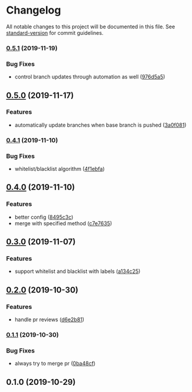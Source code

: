 # Changelog

All notable changes to this project will be documented in this file. See [standard-version](https://github.com/conventional-changelog/standard-version) for commit guidelines.

### [0.5.1](https://github.com/maxkomarychev/merge-pal-action/compare/v0.5.0...v0.5.1) (2019-11-19)


### Bug Fixes

* control branch updates through automation as well ([976d5a5](https://github.com/maxkomarychev/merge-pal-action/commit/976d5a58a265ec56543df4deec0c329b50bbc60e))

## [0.5.0](https://github.com/maxkomarychev/merge-pal-action/compare/v0.4.1...v0.5.0) (2019-11-17)


### Features

* automatically update branches when base branch is pushed ([3a0f081](https://github.com/maxkomarychev/merge-pal-action/commit/3a0f081eb1561f3b36360ab251a7dc5cfdcba29d))

### [0.4.1](https://github.com/maxkomarychev/merge-pal-action/compare/v0.4.0...v0.4.1) (2019-11-10)


### Bug Fixes

* whitelist/blacklist algorithm ([4f1ebfa](https://github.com/maxkomarychev/merge-pal-action/commit/4f1ebfab4babf96f49e2d5e8f1a6efe4ec2c35b4))

## [0.4.0](https://github.com/maxkomarychev/merge-pal-action/compare/v0.3.0...v0.4.0) (2019-11-10)


### Features

* better config ([8495c3c](https://github.com/maxkomarychev/merge-pal-action/commit/8495c3ce019ccbbb833a1e02aa6bbe3dd190fc1a))
* merge with specified method ([c7e7635](https://github.com/maxkomarychev/merge-pal-action/commit/c7e76354f1ac9c76244d491e67469efeb3573ae6))

## [0.3.0](https://github.com/maxkomarychev/merge-pal-action/compare/v0.2.0...v0.3.0) (2019-11-07)


### Features

* support whitelist and blacklist with labels ([a134c25](https://github.com/maxkomarychev/merge-pal-action/commit/a134c255d0f4ba26cf7e6545c69dc17f5d3652b5))

## [0.2.0](https://github.com/maxkomarychev/merge-pal-action/compare/v0.1.1...v0.2.0) (2019-10-30)


### Features

* handle pr reviews ([d6e2b81](https://github.com/maxkomarychev/merge-pal-action/commit/d6e2b81bfae713355c0135065b3711dff61777ce))

### [0.1.1](https://github.com/maxkomarychev/merge-pal-action/compare/v0.1.0...v0.1.1) (2019-10-30)


### Bug Fixes

* always try to merge pr ([0ba48cf](https://github.com/maxkomarychev/merge-pal-action/commit/0ba48cf224f0a17a90b69115419a53b724c07095))

## 0.1.0 (2019-10-29)

